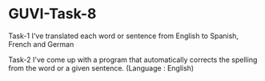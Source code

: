 # GUVI-Task-8

Task-1
	I've translated each word or sentence from English to Spanish, French and German 

Task-2
	I've come up with a program that automatically corrects the spelling from the word or a given sentence. (Language : English) 

